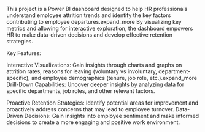 
This project is a Power BI dashboard designed to help HR professionals understand employee attrition trends and identify the key factors contributing to employee departures.expand_more By visualizing key metrics and allowing for interactive exploration, the dashboard empowers HR to make data-driven decisions and develop effective retention strategies.

Key Features:

Interactive Visualizations: Gain insights through charts and graphs on attrition rates, reasons for leaving (voluntary vs involuntary, department-specific), and employee demographics (tenure, job role, etc.).expand_more
Drill-Down Capabilities: Uncover deeper insights by analyzing data for specific departments, job roles, and other relevant factors.

Proactive Retention Strategies: Identify potential areas for improvement and proactively address concerns that may lead to employee turnover.
Data-Driven Decisions: Gain insights into employee sentiment and make informed decisions to create a more engaging and positive work environment.
